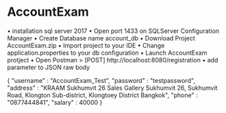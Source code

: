 # AccountExam

• installation sql server 2017 
• Open port 1433 on SQLServer Configuration Manager
• Create Database name account_db
• Download Project AccountExam.zip
• Import project to your IDE
• Change application.properties to your db configuration
• Launch AccountExam protject
• Open Postman > [POST] http://localhost:8080/registration
• add parameter to JSON raw body

{
    "username" : "AccountExam_Test",
    "password" : "testpassword",
    "address" : "KRAAM Sukhumvit 26 Sales Gallery Sukhumvit 26, Sukhumvit Road, Klongton Sub-district, Klongtoey District Bangkok",
    "phone" : "0877444841",
    "salary" : 40000
}
